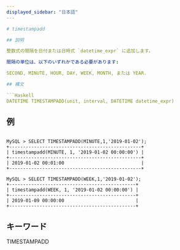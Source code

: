 ```yaml
---
displayed_sidebar: "日本語"
---

# timestampadd

## 説明

整数式の間隔を日付または日時式 `datetime_expr` に追加します。

間隔の単位は、以下のいずれかである必要があります:

SECOND, MINUTE, HOUR, DAY, WEEK, MONTH, または YEAR.

## 構文

```Haskell
DATETIME TIMESTAMPADD(unit, interval, DATETIME datetime_expr)
```

## 例

```plain text

MySQL > SELECT TIMESTAMPADD(MINUTE,1,'2019-01-02');
+------------------------------------------------+
| timestampadd(MINUTE, 1, '2019-01-02 00:00:00') |
+------------------------------------------------+
| 2019-01-02 00:01:00                            |
+------------------------------------------------+

MySQL > SELECT TIMESTAMPADD(WEEK,1,'2019-01-02');
+----------------------------------------------+
| timestampadd(WEEK, 1, '2019-01-02 00:00:00') |
+----------------------------------------------+
| 2019-01-09 00:00:00                          |
+----------------------------------------------+
```

## キーワード

TIMESTAMPADD
```